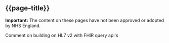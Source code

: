 ## {{page-title}}

<div markdown="span" class="alert alert-warning" role="alert"><i class="fa fa-information"></i><b> Important:</b> The content on these pages have not been approved or adopted by NHS England.</div>

Comment on building on HL7 v2 with FHIR query api's